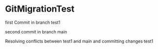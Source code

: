 # GitMigrationTest


first Commit in branch test1 

second commit in branch main

Resolving conflicts between test1 and main and committing changes  test1